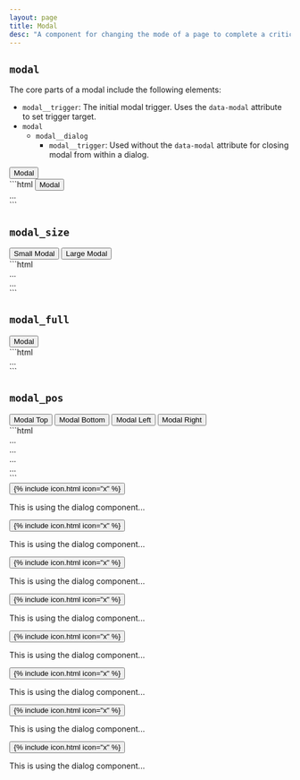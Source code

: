 ```yaml
---
layout: page
title: Modal
desc: "A component for changing the mode of a page to complete a critical task. This is usually used in conjunction with the Dialog component to make modal dialogs."
---
```


## `modal`

<div class="type" markdown="1">

The core parts of a modal include the following elements:

* `modal__trigger`: The initial modal trigger. Uses the `data-modal` attribute to set trigger target.
* `modal`
  * `modal__dialog`
    * `modal__trigger`: Used without the `data-modal` attribute for closing modal from within a dialog.

</div>

<div class="demo grid grid_md">
  <div class="grid__item">
  <div class="demo__render">
    <button class="modal__trigger button button_color_primary" data-modal="modal-default">Modal</button>
  </div>
  </div>
  <div class="grid__item size_6">
  <div class="demo__code" markdown="1">
```html
<button class="modal__trigger" data-modal="modal-example-1">Modal</button>

<div class="modal" id="modal-default">
  <div class="modal__dialog">
    ...
  </div>
</div>
```
  </div>
  </div>
</div>

## `modal_size`

<div class="demo grid grid_md">
  <div class="grid__item">
  <div class="demo__render">
    <button class="modal__trigger button button_color_primary" data-modal="modal-size-sm">Small Modal</button>
    <button class="modal__trigger button button_color_primary" data-modal="modal-size-lg">Large Modal</button>
  </div>
  </div>
  <div class="grid__item size_6">
  <div class="demo__code" markdown="1">
```html
<div class="modal modal_size_sm" id="modal-size-sm">...</div>
<div class="modal modal_size_lg" id="modal-size-lg">...</div>
```
  </div>
  </div>
</div>

## `modal_full`

<div class="demo grid grid_md">
  <div class="grid__item">
  <div class="demo__render">
    <button class="modal__trigger button button_color_primary" data-modal="modal-full">Modal</button>
  </div>
  </div>
  <div class="grid__item size_6">
  <div class="demo__code" markdown="1">
```html
<div class="modal modal_full" id="modal-full">...</div>
```
  </div>
  </div>
</div>

## `modal_pos`

<div class="demo grid grid_md">
  <div class="grid__item">
  <div class="demo__render">
    <button class="modal__trigger button button_color_primary" data-modal="modal-pos-top">Modal Top</button>
    <button class="modal__trigger button button_color_primary" data-modal="modal-pos-bottom">Modal Bottom</button>
    <button class="modal__trigger button button_color_primary" data-modal="modal-pos-left">Modal Left</button>
    <button class="modal__trigger button button_color_primary" data-modal="modal-pos-right">Modal Right</button>
  </div>
  </div>
  <div class="grid__item size_6">
  <div class="demo__code" markdown="1">
```html
<div class="modal modal_pos_top" id="modal-pos-top">...</div>
<div class="modal modal_pos_bottom" id="modal-pos-bottom">...</div>
<div class="modal modal_pos_left" id="modal-pos-left">...</div>
<div class="modal modal_pos_right" id="modal-pos-right">...</div>
```
  </div>
  </div>
</div>

<!-- Modal Markup -->
<div>

<div class="modal" id="modal-default" tabindex="-1">
  <div class="modal__dialog dialog">
    <button class="modal__trigger dialog__close icon-action icon-action_color_fade">
      {% include icon.html icon="x" %}
    </button>
    <div class="dialog__body">
      <p>This is using the dialog component...</p>
    </div>
  </div>
</div>

<div class="modal modal_size_sm" id="modal-size-sm" tabindex="-1">
  <div class="modal__dialog dialog">
    <button class="modal__trigger dialog__close icon-action icon-action_color_fade">
      {% include icon.html icon="x" %}
    </button>
    <div class="dialog__body">
      <p>This is using the dialog component...</p>
    </div>
  </div>
</div>

<div class="modal modal_size_lg" id="modal-size-lg" tabindex="-1">
  <div class="modal__dialog dialog">
    <button class="modal__trigger dialog__close icon-action icon-action_color_fade">
      {% include icon.html icon="x" %}
    </button>
    <div class="dialog__body">
      <p>This is using the dialog component...</p>
    </div>
  </div>
</div>

<div class="modal modal_full" id="modal-full" tabindex="-1">
  <div class="modal__dialog dialog">
    <button class="modal__trigger dialog__close icon-action icon-action_color_fade">
      {% include icon.html icon="x" %}
    </button>
    <div class="dialog__body">
      <p>This is using the dialog component...</p>
    </div>
  </div>
</div>

<!-- #modal_pos -->

<div class="modal modal_pos_top" id="modal-pos-top" tabindex="-1">
  <div class="modal__dialog dialog">
    <button class="modal__trigger dialog__close icon-action icon-action_color_fade">
      {% include icon.html icon="x" %}
    </button>
    <div class="dialog__body">
      <p>This is using the dialog component...</p>
    </div>
  </div>
</div>

<div class="modal modal_pos_bottom" id="modal-pos-bottom" tabindex="-1">
  <div class="modal__dialog dialog">
    <button class="modal__trigger dialog__close icon-action icon-action_color_fade">
      {% include icon.html icon="x" %}
    </button>
    <div class="dialog__body">
      <p>This is using the dialog component...</p>
    </div>
  </div>
</div>

<div class="modal modal_pos_left" id="modal-pos-left" tabindex="-1">
  <div class="modal__dialog dialog">
    <button class="modal__trigger dialog__close icon-action icon-action_color_fade">
      {% include icon.html icon="x" %}
    </button>
    <div class="dialog__body">
      <p>This is using the dialog component...</p>
    </div>
  </div>
</div>

<div class="modal modal_pos_right" id="modal-pos-right" tabindex="-1">
  <div class="modal__dialog dialog">
    <button class="modal__trigger dialog__close icon-action icon-action_color_fade">
      {% include icon.html icon="x" %}
    </button>
    <div class="dialog__body">
      <p>This is using the dialog component...</p>
    </div>
  </div>
</div>

</div>
